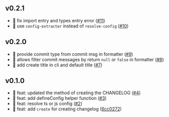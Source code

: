 ## v0.2.1

-   🐛 fix import entry and types entry error ([#11](https://github.com/fanhaoyuan/facteur/pull/11))
-   🔧 use `config-extracter` instead of `resolve-config` ([#10](https://github.com/fanhaoyuan/facteur/pull/10))

## v0.2.0

-   🚀 provide commit type from commit msg in formatter ([#9](https://github.com/fanhaoyuan/facteur/pull/9))
-   🚀 allows filter commit messages by return `null` or `false` in formatter ([#8](https://github.com/fanhaoyuan/facteur/pull/8))
-   🚀 add create title in cli and default title ([#7](https://github.com/fanhaoyuan/facteur/pull/7))

## v0.1.0

-   🚀 feat: updated the method of creating the CHANGELOG ([#4](https://github.com/fanhaoyuan/facteur/pull/4))
-   🚀 feat: add defineConfig helper function ([#3](https://github.com/fanhaoyuan/facteur/pull/3))
-   🚀 feat: resolve ts or js config ([#2](https://github.com/fanhaoyuan/facteur/pull/2))
-   🚀 feat: add `create` for creating changelog ([6cc0272](https://github.com/fanhaoyuan/facteur/commit/6cc0272))
